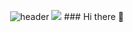 
<div align=center>
	
  ![header](https://capsule-render.vercel.app/api?color=gradient&customColorList=0,2,2,5,30)
	<img src="https://capsule-render.vercel.app/api?type=wave&color=auto&height=300&section=header&text=capsule%20render&fontSize=90" />
	### Hi there 👋
	
</div>
<!--
**eunji-seo/eunji-seo** is a ✨ _special_ ✨ repository because its `README.md` (this file) appears on your GitHub profile.

Here are some ideas to get you started:

- 🔭 I’m currently working on ...
- 🌱 I’m currently learning ...
- 👯 I’m looking to collaborate on ...
- 🤔 I’m looking for help with ...
- 💬 Ask me about ...
- 📫 How to reach me: ...
- 😄 Pronouns: ...
- ⚡ Fun fact: ...
-->

